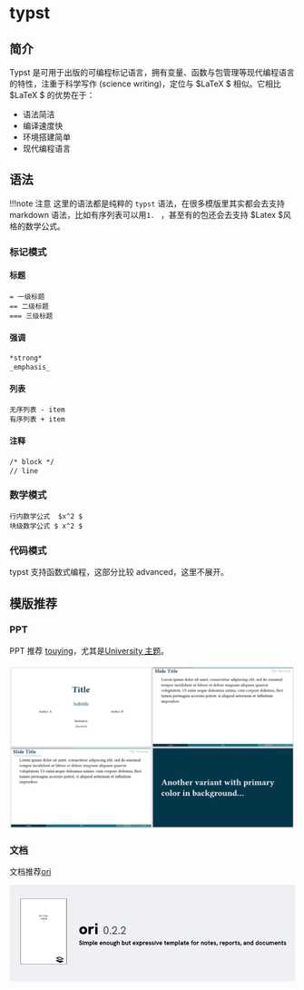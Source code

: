 # typst

## 简介

Typst 是可用于出版的可编程标记语言，拥有变量、函数与包管理等现代编程语言的特性，注重于科学写作 (science writing)，定位与 $LaTeX $ 相似。它相比 $LaTeX $ 的优势在于：

* 语法简洁
* 编译速度快
* 环境搭建简单
* 现代编程语言

## 语法

!!!note 注意
    这里的语法都是纯粹的 `typst` 语法，在很多模版里其实都会去支持 markdown 语法，比如有序列表可以用`1. ` ，甚至有的包还会去支持 $Latex $风格的数学公式。

### 标记模式

#### 标题

```typst
= 一级标题
== 二级标题
=== 三级标题
```

#### 强调

```typst
*strong*
_emphasis_
```

#### 列表

```typst
无序列表 - item
有序列表 + item
```

#### 注释

```typst
/* block */
// line
```

### 数学模式

```typst
行内数学公式	$x^2 $
块级数学公式 $ x^2 $
```

### 代码模式

typst 支持函数式编程，这部分比较 advanced，这里不展开。

## 模版推荐

### PPT

PPT 推荐 [touying](https://touying-typ.github.io/zh/docs/intro/)，尤其是[University 主题](https://touying-typ.github.io/zh/docs/themes/university)。

![alt text](images/touying.png)

### 文档

文档推荐[ori](https://typst.app/universe/package/ori/)

![alt text](images/ori.png)